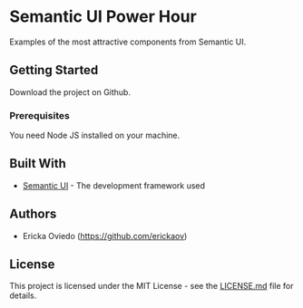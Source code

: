 # Semantic UI Power Hour

Examples of the most attractive components from Semantic UI.

## Getting Started

Download the project on Github.

### Prerequisites

You need Node JS installed on your machine.

## Built With

* [Semantic UI](http://www.dropwizard.io/1.0.2/docs/) - The development framework used

## Authors

* Ericka Oviedo (https://github.com/erickaov)

## License

This project is licensed under the MIT License - see the [LICENSE.md](LICENSE.md) file for details.
